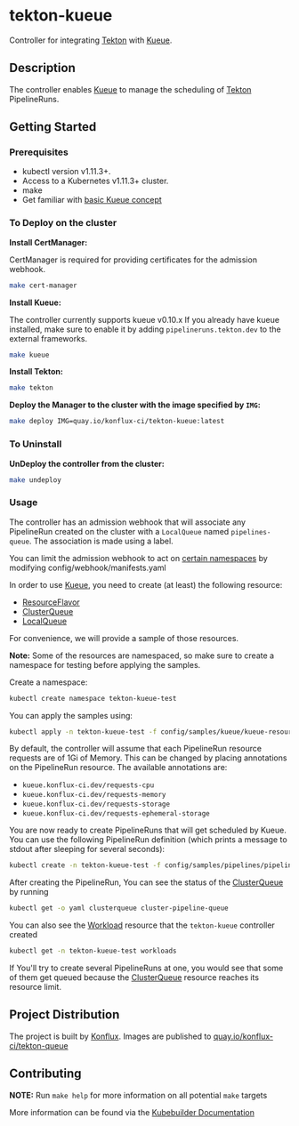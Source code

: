 # tekton-kueue

Controller for integrating [Tekton] with [Kueue].

## Description

The controller enables [Kueue] to manage the scheduling of [Tekton] PipelineRuns.

## Getting Started

### Prerequisites
- kubectl version v1.11.3+.
- Access to a Kubernetes v1.11.3+ cluster.
- make
- Get familiar with [basic Kueue concept](https://kueue.sigs.k8s.io/docs/concepts/)

### To Deploy on the cluster

**Install CertManager:**

CertManager is required for providing certificates for the admission webhook.

```sh
make cert-manager
```

**Install Kueue:**

The controller currently supports kueue v0.10.x
If you already have kueue installed, make sure to enable it by adding `pipelineruns.tekton.dev` to the external frameworks.

```sh
make kueue
```

**Install Tekton:**
```sh
make tekton
```

**Deploy the Manager to the cluster with the image specified by `IMG`:**

```sh
make deploy IMG=quay.io/konflux-ci/tekton-kueue:latest
```

### To Uninstall

**UnDeploy the controller from the cluster:**

```sh
make undeploy
```

### Usage

The controller has an admission webhook that will associate any PipelineRun created
on the cluster with a `LocalQueue` named `pipelines-queue`.
The association is made using a label.

You can limit the admission webhook to act on [certain namespaces](https://kubernetes.io/docs/reference/access-authn-authz/extensible-admission-controllers/#matching-requests-namespaceselector) by modifying config/webhook/manifests.yaml

In order to use [Kueue], you need to create (at least) the following resource:

- [ResourceFlavor]
- [ClusterQueue]
- [LocalQueue]

For convenience, we will provide a sample of those resources.

**Note:** Some of the resources are namespaced, so make sure to create a namespace for testing before applying the samples.

Create a namespace:

```sh
kubectl create namespace tekton-kueue-test
```

You can apply the samples using:

```sh
kubectl apply -n tekton-kueue-test -f config/samples/kueue/kueue-resources.yaml
```

By default, the controller will assume that each PipelineRun resource requests are of 1Gi of Memory.
This can be changed by placing annotations on the PipelineRun resource. The available annotations are:

- `kueue.konflux-ci.dev/requests-cpu`
- `kueue.konflux-ci.dev/requests-memory`
- `kueue.konflux-ci.dev/requests-storage`
- `kueue.konflux-ci.dev/requests-ephemeral-storage`

You are now ready to create PipelineRuns that will get scheduled by Kueue.
You can use the following PipelineRun definition (which prints a message to stdout after sleeping for several seconds):

```sh
kubectl create -n tekton-kueue-test -f config/samples/pipelines/pipeline.yaml
```

After creating the PipelineRun, You can see the status of the [ClusterQueue] by running

```sh
kubectl get -o yaml clusterqueue cluster-pipeline-queue
```

You can also see the [Workload] resource that the `tekton-kueue` controller created

```sh
kubectl get -n tekton-kueue-test workloads
```

If You'll try to create several PipelineRuns at one, you would see that some
of them get queued because the [ClusterQueue] resource reaches its resource limit.

## Project Distribution

The project is built by [Konflux]. Images are published to [quay.io/konflux-ci/tekton-queue](quay.io/konflux-ci/tekton-queue)

## Contributing

**NOTE:** Run `make help` for more information on all potential `make` targets

More information can be found via the [Kubebuilder Documentation](https://book.kubebuilder.io/introduction.html)


[Tekton]: <https://tekton.dev/> "Tekton"
[Kueue]: <https://kueue.sigs.k8s.io/> "Kueue"
[Konflux]: <https://konflux-ci.dev/> "Konflux"
[ResourceFlavor]: <https://kueue.sigs.k8s.io/docs/concepts/resource_flavor/> "ResourceFlavor"
[ClusterQueue]: <https://kueue.sigs.k8s.io/docs/concepts/cluster_queue/> "ClusterQueue"
[LocalQueue]: <https://kueue.sigs.k8s.io/docs/concepts/local_queue/> "LocalQueue"
[Workload]: <https://kueue.sigs.k8s.io/docs/concepts/workload/> "Workload"
